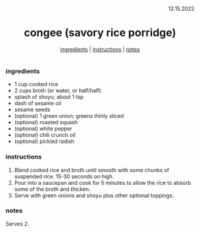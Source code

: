 <p align="right">12.15.2022</p>

<h1 align="center">congee (savory rice porridge)</h1>

<div align="center">
  <a href="#ingredients">ingredients</a> | 
  <a href="#instructions">instructions</a> | 
  <a href="#notes">notes</a>
</div>
<br>

### ingredients
- 1 cup cooked rice
- 2 cups broth (or water, or half/half)
- splash of shoyu; about 1 tsp
- dash of sesame oil
- sesame seeds
- (optional) 1 green onion; greens thinly sliced
- (optional) roasted squash
- (optional) white pepper
- (optional) chili crunch oil
- (optional) pickled radish

### instructions
1. Blend cooked rice and broth until smooth with some chunks of suspended rice. 15-30 seconds on high. 
1. Pour into a saucepan and cook for 5 minutes to allow the rice to absorb some of the broth and thicken.
1. Serve with green onions and shoyu plus other optional toppings. 

### notes
Serves 2.
